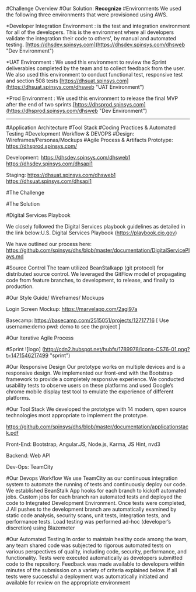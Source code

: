 #Challenge Overview
#Our Solution: **Recognize**
#Environments
We used the following three environments that were provisioned using AWS.

*Developer Integration Environment : is the test and integration environment for all of the developers. This is the environment where all developers validate the integration their code to others', by manual and automated testing.   [https://dhsdev.spinsys.com](https://dhsdev.spinsys.com/dhsweb "Dev Environment")

*UAT Environment : We used this environment to review the Sprint deliverables
 completed by the team and to collect feedback from the user. We also used this environment to conduct functional test, responsive test and section 508 tests
 [https://dhsuat.spinsys.com](https://dhsuat.spinsys.com/dhsweb "UAT Environment")

*Prod Environment : We used this environment to release the final MVP after the end of two sprints.[https://dhsprod.spinsys.com](https://dhsprod.spinsys.com/dhsweb "Dev Environment")
***
#Application Architecture
#Tool Stack
#Coding Practices & Automated Testing
#Development Workflow & DEVOPS
#Design: Wireframes/Personas/Mockups
#Agile Process & Artifacts
Prototype: https://dhsprod.spinsys.com/

Development: https://dhsdev.spinsys.com/dhsweb1
             https://dhsdev.spinsys.com/dhsapi1
             
Staging: https://dhsuat.spinsys.com/dhsweb1
             https://dhsuat.spinsys.com/dhsapi1
             
#The Challenge

#The Solution

#Digital Services Playbook

We closely followed the Digital Services playbook guidelines as detailed in the link below:U.S. Digital Services Playbook (https://playbook.cio.gov)

We have outlined our process here:
https://github.com/spinsys/dhs/blob/master/documentation/DigitalServicePlays.md

#Source Control
The team utilized BeanStalkapp (git protocol) for distributed source control. We leveraged the GitFlow model of propagating code from feature branches, to development, to release, and finally to production. 

#Our Style Guide/ Wireframes/ Mockups

Login Screen Mockup:
https://marvelapp.com/2agi97a

Basecamp: https://basecamp.com/2515051/projects/12717716   [ Use username:demo pwd: demo to see the project ]

#Our Iterative Agile Process

#Sprint
![logo] (http://cdn2.hubspot.net/hubfs/1789978/icons-CS76-01.png?t=1471546217499 "sprint")

#Our Responsive Design
Our prototype works on multiple devices and is a responsive design. We implemented our front-end with the Bootstrap framework to provide a completely responsive experience. We conducted usability tests to observe users on these platforms and used Google’s chrome mobile display test tool to emulate the experience of different platforms.

#Our Tool Stack
We developed the prototype with 14 modern, open source technologies most appropriate to implement the prototype.

https://github.com/spinsys/dhs/blob/master/documentation/applicationstack.pdf

Front-End: Bootstrap, Angular.JS, Node.js, Karma, JS Hint, nvd3

Backend: Web API

Dev-Ops: TeamCity

#Our Devops Workflow
We use TeamCity as our continuous integration system to automate the running of tests and continuously deploy our code. We established BeanStalk App hooks for each branch to kickoff automated jobs. Custom jobs for each branch ran automated tests and deployed the code to Integrated Development Environment. Once tests were completed, J All pushes to the development branch are automatically examined by static code analysis, security scans, unit tests, integration tests, and performance tests. Load testing was performed ad-hoc (developer’s discretion) using Blazemeter


#Our Automated Testing
In order to maintain healthy code among the team, any team shared code was subjected to rigorous automated tests on various perspectives of quality, including code, security, performance, and functionality. Tests were executed automatically as developers submitted code to the repository. Feedback was made available to developers within minutes of the submission on a variety of criteria explained below. If all tests were successful a deployment was automatically initiated and available for review on the appropriate environment
